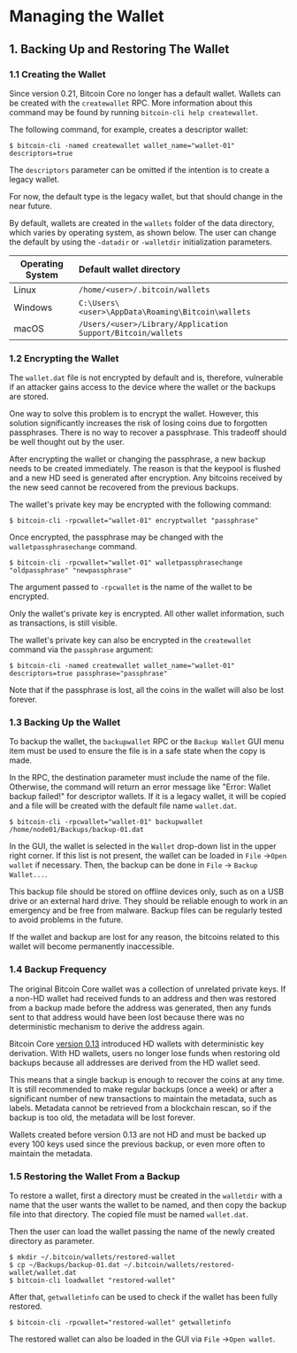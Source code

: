 # Managing the Wallet

## 1. Backing Up and Restoring The Wallet

### 1.1 Creating the Wallet

Since version 0.21, Bitcoin Core no longer has a default wallet.
Wallets can be created with the `createwallet` RPC. More information about this command may be found by running `bitcoin-cli help createwallet`.

The following command, for example, creates a descriptor wallet:

`$ bitcoin-cli -named createwallet wallet_name="wallet-01" descriptors=true`

The `descriptors` parameter can be omitted if the intention is to create a legacy wallet.

For now, the default type is the legacy wallet, but that should change in the near future.

By default, wallets are created in the `wallets` folder of the data directory, which varies by operating system, as shown below. The user can change the default by using the `-datadir` or `-walletdir` initialization parameters.

| Operating System | Default wallet directory                                    |
| -----------------|:------------------------------------------------------------|
| Linux            | `/home/<user>/.bitcoin/wallets`                             |
| Windows          | `C:\Users\<user>\AppData\Roaming\Bitcoin\wallets`           |
| macOS            | `/Users/<user>/Library/Application Support/Bitcoin/wallets` |

### 1.2 Encrypting the Wallet

The `wallet.dat` file is not encrypted by default and is, therefore, vulnerable if an attacker gains access to the device where the wallet or the backups are stored.

One way to solve this problem is to encrypt the wallet. However, this solution significantly increases the risk of losing coins due to forgotten passphrases. There is no way to recover a passphrase. This tradeoff should be well thought out by the user.

After encrypting the wallet or changing the passphrase, a new backup needs to be created immediately. The reason is that the keypool is flushed and a new HD seed is generated after encryption. Any bitcoins received by the new seed cannot be recovered from the previous backups.

The wallet's private key may be encrypted with the following command:

`$ bitcoin-cli -rpcwallet="wallet-01" encryptwallet "passphrase"`

Once encrypted, the passphrase may be changed with the `walletpassphrasechange` command.

`$ bitcoin-cli -rpcwallet="wallet-01" walletpassphrasechange "oldpassphrase" "newpassphrase"`

The argument passed to `-rpcwallet` is the name of the wallet to be encrypted.

Only the wallet's private key is encrypted. All other wallet information, such as transactions, is still visible.

The wallet's private key can also be encrypted in the `createwallet` command via the `passphrase` argument:

`$ bitcoin-cli -named createwallet wallet_name="wallet-01" descriptors=true passphrase="passphrase"`

Note that if the passphrase is lost, all the coins in the wallet will also be lost forever.

### 1.3 Backing Up the Wallet

To backup the wallet, the `backupwallet` RPC or the `Backup Wallet` GUI menu item must be used to ensure the file is in a safe state when the copy is made.

In the RPC, the destination parameter must include the name of the file. Otherwise, the command will return an error message like "Error: Wallet backup failed!" for descriptor wallets. If it is a legacy wallet, it will be copied and a file will be created with the default file name `wallet.dat`.

`$ bitcoin-cli -rpcwallet="wallet-01" backupwallet /home/node01/Backups/backup-01.dat`

In the GUI, the wallet is selected in the `Wallet` drop-down list in the upper right corner. If this list is not present, the wallet can be loaded in `File` ->`Open wallet` if necessary. Then, the backup can be done in `File` -> `Backup Wallet...`.

This backup file should be stored on offline devices only, such as on a USB drive or an external hard drive. They should be reliable enough to work in an emergency and be free from malware. Backup files can be regularly tested to avoid problems in the future.

If the wallet and backup are lost for any reason, the bitcoins related to this wallet will become permanently inaccessible.

### 1.4 Backup Frequency

The original Bitcoin Core wallet was a collection of unrelated private keys. If a non-HD wallet had received funds to an address and then was restored from a backup made before the address was generated, then any funds sent to that address would have been lost because there was no deterministic mechanism to derive the address again.

Bitcoin Core [version 0.13](https://github.com/bitcoin/bitcoin/blob/master/doc/release-notes/release-notes-0.13.0.md) introduced HD wallets with deterministic key derivation. With HD wallets, users no longer lose funds when restoring old backups because all addresses are derived from the HD wallet seed.

This means that a single backup is enough to recover the coins at any time. It is still recommended to make regular backups (once a week) or after a significant number of new transactions to maintain the metadata, such as labels. Metadata cannot be retrieved from a blockchain rescan, so if the backup is too old, the metadata will be lost forever.

Wallets created before version 0.13 are not HD and must be backed up every 100 keys used since the previous backup, or even more often to maintain the metadata.

### 1.5 Restoring the Wallet From a Backup

To restore a wallet, first a directory must be created in the `walletdir` with a name that the user wants the wallet to be named, and then copy the backup file into that directory. The copied file must be named `wallet.dat`.

Then the user can load the wallet passing the name of the  newly created directory as parameter.

```
$ mkdir ~/.bitcoin/wallets/restored-wallet
$ cp ~/Backups/backup-01.dat ~/.bitcoin/wallets/restored-wallet/wallet.dat
$ bitcoin-cli loadwallet "restored-wallet"
```

After that, `getwalletinfo` can be used to check if the wallet has been fully restored.

`$ bitcoin-cli -rpcwallet="restored-wallet" getwalletinfo`

The restored wallet can also be loaded in the GUI via `File` ->`Open wallet`.